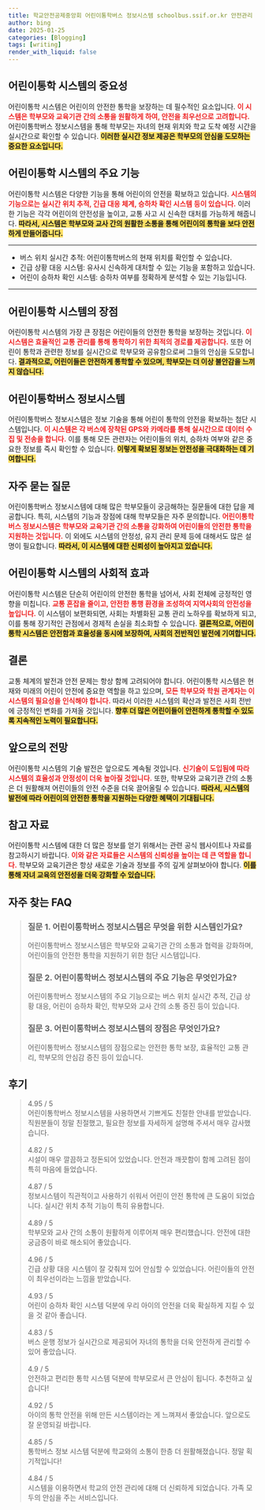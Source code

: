 ```yaml
---
title: 학교안전공제중앙회 어린이통학버스 정보시스템 schoolbus.ssif.or.kr 안전관리
author: bing
date: 2025-01-25
categories: [Blogging]
tags: [writing]
render_with_liquid: false
---
```



<h2 id='어린이통학시스템의중요성'>어린이통학 시스템의 중요성</h2>

<p>어린이통학 시스템은 어린이의 안전한 통학을 보장하는 데 필수적인 요소입니다. <b><span style="color: #ee2323;">이 시스템은 학부모와 교육기관 간의 소통을 원활하게 하여, 안전을 최우선으로 고려합니다.</span></b> 어린이통학버스 정보시스템을 통해 학부모는 자녀의 현재 위치와 학교 도착 예정 시간을 실시간으로 확인할 수 있습니다. <b><span style="background-color: #ffe066;">이러한 실시간 정보 제공은 학부모의 안심을 도모하는 중요한 요소입니다.</span></b></p>

<h2 id='어린이통학시스템의주요기능'>어린이통학 시스템의 주요 기능</h2>

<p>어린이통학 시스템은 다양한 기능을 통해 어린이의 안전을 확보하고 있습니다. <b><span style="color: #ee2323;">시스템의 기능으로는 실시간 위치 추적, 긴급 대응 체계, 승하차 확인 시스템 등이 있습니다.</span></b> 이러한 기능은 각각 어린이의 안전성을 높이고, 교통 사고 시 신속한 대처를 가능하게 해줍니다. <b><span style="background-color: #ffe066;">따라서, 시스템은 학부모와 교사 간의 원활한 소통을 통해 어린이의 통학을 보다 안전하게 만들어줍니다.</span></b></p>

<hr />

<ul>
    <li>버스 위치 실시간 추적: 어린이통학버스의 현재 위치를 확인할 수 있습니다.</li>
    <li>긴급 상황 대응 시스템: 유사시 신속하게 대처할 수 있는 기능을 포함하고 있습니다.</li>
    <li>어린이 승하차 확인 시스템: 승하차 여부를 정확하게 분석할 수 있는 기능입니다.</li>
</ul>

<hr />

<h2 id='어린이통학시스템의장점'>어린이통학 시스템의 장점</h2>

<p>어린이통학 시스템의 가장 큰 장점은 어린이들의 안전한 통학을 보장하는 것입니다. <b><span style="color: #ee2323;">이 시스템은 효율적인 교통 관리를 통해 통학하기 위한 최적의 경로를 제공합니다.</span></b> 또한 어린이 통학과 관련한 정보를 실시간으로 학부모와 공유함으로써 그들의 안심을 도모합니다. <b><span style="background-color: #ffe066;">결과적으로, 어린이들은 안전하게 통학할 수 있으며, 학부모는 더 이상 불안감을 느끼지 않습니다.</span></b></p>

<h2 id='어린이통학버스정보시스템'>어린이통학버스 정보시스템</h2>

<p>어린이통학버스 정보시스템은 정보 기술을 통해 어린이 통학의 안전을 확보하는 첨단 시스템입니다. <b><span style="color: #ee2323;">이 시스템은 각 버스에 장착된 GPS와 카메라를 통해 실시간으로 데이터 수집 및 전송을 합니다.</span></b> 이를 통해 모든 관련자는 어린이들의 위치, 승하차 여부와 같은 중요한 정보를 즉시 확인할 수 있습니다. <b><span style="background-color: #ffe066;">이렇게 확보된 정보는 안전성을 극대화하는 데 기여합니다.</span></b></p>

<h2 id='자주묻는질문'>자주 묻는 질문</h2>

<p>어린이통학버스 정보시스템에 대해 많은 학부모들이 궁금해하는 질문들에 대한 답을 제공합니다. 특히, 시스템의 기능과 장점에 대해 학부모들은 자주 문의합니다. <b><span style="color: #ee2323;">어린이통학버스 정보시스템은 학부모와 교육기관 간의 소통을 강화하여 어린이들의 안전한 통학을 지원하는 것입니다.</span></b> 이 외에도 시스템의 안정성, 유지 관리 문제 등에 대해서도 많은 설명이 필요합니다. <b><span style="background-color: #ffe066;">따라서, 이 시스템에 대한 신뢰성이 높아지고 있습니다.</span></b></p>

<h2 id='어린이통학시스템의사회적효과'>어린이통학 시스템의 사회적 효과</h2>

<p>어린이통학 시스템은 단순히 어린이의 안전한 통학을 넘어서, 사회 전체에 긍정적인 영향을 미칩니다. <b><span style="color: #ee2323;">교통 혼잡을 줄이고, 안전한 통행 환경을 조성하여 지역사회의 안전성을 높입니다.</span></b> 이 시스템이 보편화되면, 사회는 차별화된 교통 관리 노하우를 확보하게 되고, 이를 통해 장기적인 관점에서 경제적 손실을 최소화할 수 있습니다. <b><span style="background-color: #ffe066;">결론적으로, 어린이통학 시스템은 안전함과 효율성을 동시에 보장하여, 사회의 전반적인 발전에 기여합니다.</span></b></p>

<h2 id='결론'>결론</h2>

<p>교통 체계의 발전과 안전 문제는 항상 함께 고려되어야 합니다. 어린이통학 시스템은 현재와 미래의 어린이 안전에 중요한 역할을 하고 있으며, <b><span style="color: #ee2323;">모든 학부모와 학원 관계자는 이 시스템의 필요성을 인식해야 합니다.</span></b> 따라서 이러한 시스템의 확산과 발전은 사회 전반에 긍정적인 변화를 가져올 것입니다. <b><span style="background-color: #ffe066;">향후 더 많은 어린이들이 안전하게 통학할 수 있도록 지속적인 노력이 필요합니다.</span></b></p>

<h2 id='앞으로의전망'>앞으로의 전망</h2>

<p>어린이통학 시스템의 기술 발전은 앞으로도 계속될 것입니다. <b><span style="color: #ee2323;">신기술이 도입됨에 따라 시스템의 효율성과 안정성이 더욱 높아질 것입니다.</span></b> 또한, 학부모와 교육기관 간의 소통은 더 원활해져 어린이들의 안전 수준을 더욱 끌어올릴 수 있습니다. <b><span style="background-color: #ffe066;">따라서, 시스템의 발전에 따라 어린이의 안전한 통학을 지원하는 다양한 혜택이 기대됩니다.</span></b></p>

<h2 id='참고자료'>참고 자료</h2>

<p>어린이통학 시스템에 대한 더 많은 정보를 얻기 위해서는 관련 공식 웹사이트나 자료를 참고하시기 바랍니다. <b><span style="color: #ee2323;">이와 같은 자료들은 시스템의 신뢰성을 높이는 데 큰 역할을 합니다.</span></b> 학부모와 교육기관은 항상 새로운 기술과 정보를 주의 깊게 살펴보아야 합니다. <b><span style="background-color: #ffe066;">이를 통해 자녀 교육의 안전성을 더욱 강화할 수 있습니다.</span></b></p>


<h2 id='자주_찾는_FAQ'>자주 찾는 FAQ</h2>
<div itemscope="" itemtype="https://schema.org/FAQPage"> 
<blockquote> 
<div itemscope="" itemprop="mainEntity" itemtype="https://schema.org/Question"> 
<h3 itemprop="name">질문 1. 어린이통학버스 정보시스템은 무엇을 위한 시스템인가요?</h3> 
<div itemscope="" itemprop="acceptedAnswer" itemtype="https://schema.org/Answer"> 
<span itemprop="text"> 
<p>어린이통학버스 정보시스템은 학부모와 교육기관 간의 소통과 협력을 강화하며, 어린이들의 안전한 통학을 지원하기 위한 첨단 시스템입니다.</p> 
</span> 
</div> 
</div> 

<div itemscope="" itemprop="mainEntity" itemtype="https://schema.org/Question"> 
<h3 itemprop="name">질문 2. 어린이통학버스 정보시스템의 주요 기능은 무엇인가요?</h3> 
<div itemscope="" itemprop="acceptedAnswer" itemtype="https://schema.org/Answer"> 
<span itemprop="text"> 
<p>어린이통학버스 정보시스템의 주요 기능으로는 버스 위치 실시간 추적, 긴급 상황 대응, 어린이 승하차 확인, 학부모와 교사 간의 소통 증진 등이 있습니다.</p> 
</span> 
</div> 
</div> 

<div itemscope="" itemprop="mainEntity" itemtype="https://schema.org/Question"> 
<h3 itemprop="name">질문 3. 어린이통학버스 정보시스템의 장점은 무엇인가요?</h3> 
<div itemscope="" itemprop="acceptedAnswer" itemtype="https://schema.org/Answer"> 
<span itemprop="text"> 
<p>어린이통학버스 정보시스템의 장점으로는 안전한 통학 보장, 효율적인 교통 관리, 학부모의 안심감 증진 등이 있습니다.</p> 
</span> 
</div> 
</div> 
</blockquote> 
</div>
<h2 id='후기'>후기</h2>
<div itemscope itemtype="https://schema.org/Product">
  <blockquote>
  <div itemprop="review" itemscope itemtype="https://schema.org/Review">
      <div itemprop="reviewRating" itemscope itemtype="https://schema.org/Rating"> <span itemprop="ratingValue">4.95</span> / <span itemprop="bestRating">5</span> </div>
      <span itemprop="reviewBody">어린이통학버스 정보시스템을 사용하면서 기쁘게도 친절한 안내를 받았습니다. 직원분들이 정말 친절했고, 필요한 정보를 자세하게 설명해 주셔서 매우 감사했습니다.</span>
  </div>
  <br>
  <div itemprop="review" itemscope itemtype="https://schema.org/Review">
      <div itemprop="reviewRating" itemscope itemtype="https://schema.org/Rating"> <span itemprop="ratingValue">4.82</span> / <span itemprop="bestRating">5</span> </div>
      <span itemprop="reviewBody">시설이 매우 깔끔하고 정돈되어 있었습니다. 안전과 깨끗함이 함께 고려된 점이 특히 마음에 들었습니다.</span>
  </div>
  <br>
  <div itemprop="review" itemscope itemtype="https://schema.org/Review">
      <div itemprop="reviewRating" itemscope itemtype="https://schema.org/Rating"> <span itemprop="ratingValue">4.87</span> / <span itemprop="bestRating">5</span> </div>
      <span itemprop="reviewBody">정보시스템이 직관적이고 사용하기 쉬워서 어린이 안전 통학에 큰 도움이 되었습니다. 실시간 위치 추적 기능이 특히 유용합니다.</span>
  </div>
  <br>
  <div itemprop="review" itemscope itemtype="https://schema.org/Review">
      <div itemprop="reviewRating" itemscope itemtype="https://schema.org/Rating"> <span itemprop="ratingValue">4.89</span> / <span itemprop="bestRating">5</span> </div>
      <span itemprop="reviewBody">학부모와 교사 간의 소통이 원활하게 이루어져 매우 편리했습니다. 안전에 대한 궁금증이 바로 해소되어 좋았습니다.</span>
  </div>
  <br>
  <div itemprop="review" itemscope itemtype="https://schema.org/Review">
      <div itemprop="reviewRating" itemscope itemtype="https://schema.org/Rating"> <span itemprop="ratingValue">4.96</span> / <span itemprop="bestRating">5</span> </div>
      <span itemprop="reviewBody">긴급 상황 대응 시스템이 잘 갖춰져 있어 안심할 수 있었습니다. 어린이들의 안전이 최우선이라는 느낌을 받았습니다.</span>
  </div>
  <br>
  <div itemprop="review" itemscope itemtype="https://schema.org/Review">
      <div itemprop="reviewRating" itemscope itemtype="https://schema.org/Rating"> <span itemprop="ratingValue">4.93</span> / <span itemprop="bestRating">5</span> </div>
      <span itemprop="reviewBody">어린이 승하차 확인 시스템 덕분에 우리 아이의 안전을 더욱 확실하게 지킬 수 있을 것 같아 좋습니다.</span>
  </div>
  <br>
  <div itemprop="review" itemscope itemtype="https://schema.org/Review">
      <div itemprop="reviewRating" itemscope itemtype="https://schema.org/Rating"> <span itemprop="ratingValue">4.83</span> / <span itemprop="bestRating">5</span> </div>
      <span itemprop="reviewBody">버스 운행 정보가 실시간으로 제공되어 자녀의 통학을 더욱 안전하게 관리할 수 있어 좋았습니다.</span>
  </div>
  <br>
  <div itemprop="review" itemscope itemtype="https://schema.org/Review">
      <div itemprop="reviewRating" itemscope itemtype="https://schema.org/Rating"> <span itemprop="ratingValue">4.9</span> / <span itemprop="bestRating">5</span> </div>
      <span itemprop="reviewBody">안전하고 편리한 통학 시스템 덕분에 학부모로서 큰 안심이 됩니다. 추천하고 싶습니다!</span>
  </div>
  <br>
  <div itemprop="review" itemscope itemtype="https://schema.org/Review">
      <div itemprop="reviewRating" itemscope itemtype="https://schema.org/Rating"> <span itemprop="ratingValue">4.92</span> / <span itemprop="bestRating">5</span> </div>
      <span itemprop="reviewBody">아이의 통학 안전을 위해 만든 시스템이라는 게 느껴져서 좋았습니다. 앞으로도 잘 운영되길 바랍니다.</span>
  </div>
  <br>
  <div itemprop="review" itemscope itemtype="https://schema.org/Review">
      <div itemprop="reviewRating" itemscope itemtype="https://schema.org/Rating"> <span itemprop="ratingValue">4.85</span> / <span itemprop="bestRating">5</span> </div>
      <span itemprop="reviewBody">통학버스 정보 시스템 덕분에 학교와의 소통이 한층 더 원활해졌습니다. 정말 획기적입니다!</span>
  </div>
  <br>
  <div itemprop="review" itemscope itemtype="https://schema.org/Review">
      <div itemprop="reviewRating" itemscope itemtype="https://schema.org/Rating"> <span itemprop="ratingValue">4.84</span> / <span itemprop="bestRating">5</span> </div>
      <span itemprop="reviewBody">시스템을 이용하면서 학교의 안전 관리에 대해 더 신뢰하게 되었습니다. 가족 모두의 안심을 주는 서비스입니다.</span>
  </div>
  </blockquote>
</div>

